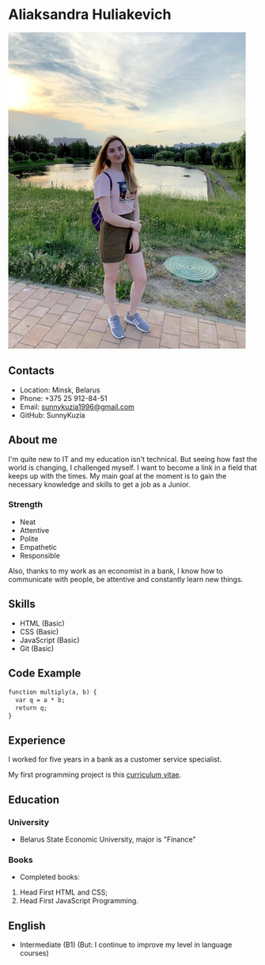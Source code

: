 # Aliaksandra Huliakevich

![Alt-photo](./img/avatar.jpg)

## Contacts

* Location: Minsk, Belarus
* Phone: +375 25 912-84-51
* Email: sunnykuzia1996@gmail.com
* GitHub: SunnyKuzia

## About me

I'm quite new to IT and my education isn't technical. But seeing how fast the world is changing, I challenged myself. I want to become a link in a field that keeps up with the times. My main goal at the moment is to gain the necessary knowledge and skills to get a job as a Junior.

### Strength

* Neat
* Attentive
* Polite
* Empathetic
* Responsible

Also, thanks to my work as an economist in a bank, I know how to communicate with people, be attentive and constantly learn new things.

## Skills

* HTML (Basic)
* CSS (Basic)
* JavaScript (Basic)
* Git (Basic)

## Code Example

```
function multiply(a, b) {
  var q = a * b;
  return q;
}
```

## Experience

I worked for five years in a bank as a customer service specialist.

My first programming project is this [сurriculum vitae](https://github.com/SunnyKuzia/rsschool-cv).

## Education

### University

* Belarus State Economic University, major is "Finance"

### Books

* Completed books:

1. Head First HTML and CSS;
2. Head First JavaScript Programming.

## English

* Intermediate (B1)
(But: I continue to improve my level in language courses)